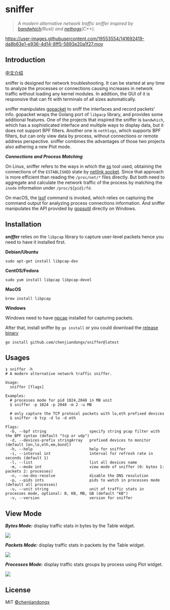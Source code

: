 # sniffer

> *A modern alternative network traffic sniffer inspired by [bandwhich](https://github.com/imsnif/bandwhich)(Rust) and [nethogs](https://github.com/raboof/nethogs)(C++).*

https://user-images.githubusercontent.com/19553554/141692419-da8b63e1-e936-4d14-8ff5-5893e20a1f27.mov

## Introduction

[中文介绍](https://chenjiandongx.me/2021/11/17/sniffer-network-traffic/)

sniffer is designed for network troubleshooting. It can be started at any time to analyze the processes or connections causing increases in network traffic without loading any kernel modules. In addition, the GUI of it is responsive that can fit with terminals of all sizes automatically.

sniffer manipulates [gopacket](https://github.com/google/gopacket) to sniff the interfaces and record packets' info. gopacket wraps the Golang port of `libpacp` library, and provides some additional features. One of the projects that inspired the sniffer is `bandwhich`, which has a sophisticated interface and multiple ways to display data, but it does not support BPF filters. Another one is `nethlogs`, which supports BPF filters, but can only view data by process, without connections or remote address perspective. sniffer combines the advantages of those two projects also adhering a new Plot mode.

***Connections and Process Matching***

On Linux, sniffer refers to the ways in which the [ss](https://man7.org/linux/man-pages/man8/ss.8.html) tool used, obtaining the connections of the `ESTABLISHED` state by [netlink socket](https://man7.org/linux/man-pages/man7/netlink.7.html). Since that approach is more efficient than reading the `/proc/net/*` files directly. But both need to aggregate and calculate the network traffic of the process by matching the `inode` information under `/proc/${pid}/fd`.

On macOS, the [lsof](https://ss64.com/osx/lsof.html) command is invoked, which relies on capturing the command output for analyzing process connections information. And sniffer manipulates the API provided by [gopsutil](https://github.com/shirou/gopsutil) directly on Windows.

## Installation

***sniffer*** relies on the `libpcap` library to capture user-level packets hence you need to have it installed first.

**Debian/Ubuntu**
```shell
sudo apt-get install libpcap-dev
```

**CentOS/Fedora**
```shell
sudo yum install libpcap libpcap-devel
```

**MacOS**
```shell
brew install libpcap
```

**Windows**

Windows need to have [npcap](https://nmap.org/npcap/) installed for capturing packets.

After that, install sniffer by `go install` or you could download the [release binary](https://github.com/chenjiandongx/sniffer/releases)

```shell
go install github.com/chenjiandongx/sniffer@latest
```

## Usages

```shell
❯ sniffer -h
# A modern alternative network traffic sniffer.

Usage:
  sniffer [flags]

Examples:
  # processes mode for pid 1024,2048 in MB unit
  $ sniffer -p 1024 -p 2048 -m 2 -u MB

  # only capture the TCP protocol packets with lo,eth prefixed devices
  $ sniffer -b tcp -d lo -d eth

Flags:
  -b, --bpf string                   specify string pcap filter with the BPF syntax (default "tcp or udp")
  -d, --devices-prefix stringArray   prefixed devices to monitor (default [en,lo,eth,em,bond])
  -h, --help                         help for sniffer
  -i, --interval int                 interval for refresh rate in seconds (default 1)
  -l, --list                         list all devices name
  -m, --mode int                     view mode of sniffer (0: bytes 1: packets 2: processes)
  -n, --no-dns-resolve               disable the DNS resolution
  -p, --pids ints                    pids to watch in processes mode (default all processes)
  -u, --unit string                  unit of traffic stats in processes mode, optional: B, KB, MB, GB (default "KB")
  -v, --version                      version for sniffer
```

## View Mode

***Bytes Mode:*** display traffic stats in bytes by the Table widget.

![](https://user-images.githubusercontent.com/19553554/141689557-75e9959f-62db-45d8-85e2-1d8f9e8a0cfb.jpg)

***Packets Mode:*** display traffic stats in packets by the Table widget.

![](https://user-images.githubusercontent.com/19553554/141689559-ee93b3f2-9fc2-424a-aa42-78ae9bc94e12.jpg)

***Processes Mode:*** display traffic stats groups by process using Plot widget.

![](https://user-images.githubusercontent.com/19553554/141689569-eca76a82-219b-4e21-8d06-bbddea7bad40.jpg)

## License

MIT [©chenjiandongx](https://github.com/chenjiandongx)
